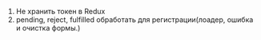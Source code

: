 1. Не хранить токен в Redux 
2. pending, reject, fulfilled обработать для регистрации(лоадер, ошибка и очистка формы.)